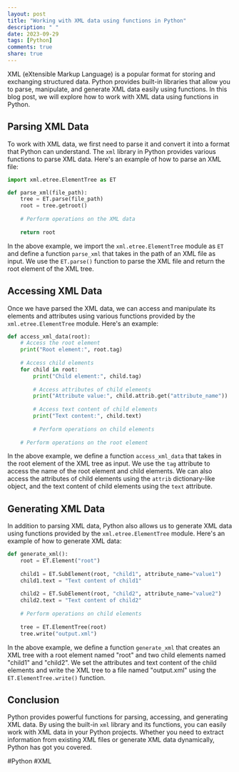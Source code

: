 ```yaml
---
layout: post
title: "Working with XML data using functions in Python"
description: " "
date: 2023-09-29
tags: [Python]
comments: true
share: true
---
```


XML (eXtensible Markup Language) is a popular format for storing and exchanging structured data. Python provides built-in libraries that allow you to parse, manipulate, and generate XML data easily using functions. In this blog post, we will explore how to work with XML data using functions in Python.

## Parsing XML Data

To work with XML data, we first need to parse it and convert it into a format that Python can understand. The `xml` library in Python provides various functions to parse XML data. Here's an example of how to parse an XML file:

```python
import xml.etree.ElementTree as ET

def parse_xml(file_path):
    tree = ET.parse(file_path)
    root = tree.getroot()
    
    # Perform operations on the XML data
    
    return root
```

In the above example, we import the `xml.etree.ElementTree` module as `ET` and define a function `parse_xml` that takes in the path of an XML file as input. We use the `ET.parse()` function to parse the XML file and return the root element of the XML tree.

## Accessing XML Data

Once we have parsed the XML data, we can access and manipulate its elements and attributes using various functions provided by the `xml.etree.ElementTree` module. Here's an example:

```python
def access_xml_data(root):
    # Access the root element
    print("Root element:", root.tag)
    
    # Access child elements
    for child in root:
        print("Child element:", child.tag)
        
        # Access attributes of child elements
        print("Attribute value:", child.attrib.get("attribute_name"))
        
        # Access text content of child elements
        print("Text content:", child.text)
        
        # Perform operations on child elements
        
    # Perform operations on the root element
```

In the above example, we define a function `access_xml_data` that takes in the root element of the XML tree as input. We use the `tag` attribute to access the name of the root element and child elements. We can also access the attributes of child elements using the `attrib` dictionary-like object, and the text content of child elements using the `text` attribute.

## Generating XML Data

In addition to parsing XML data, Python also allows us to generate XML data using functions provided by the `xml.etree.ElementTree` module. Here's an example of how to generate XML data:

```python
def generate_xml():
    root = ET.Element("root")
    
    child1 = ET.SubElement(root, "child1", attribute_name="value1")
    child1.text = "Text content of child1"
    
    child2 = ET.SubElement(root, "child2", attribute_name="value2")
    child2.text = "Text content of child2"
    
    # Perform operations on child elements
    
    tree = ET.ElementTree(root)
    tree.write("output.xml")
```

In the above example, we define a function `generate_xml` that creates an XML tree with a root element named "root" and two child elements named "child1" and "child2". We set the attributes and text content of the child elements and write the XML tree to a file named "output.xml" using the `ET.ElementTree.write()` function.

## Conclusion

Python provides powerful functions for parsing, accessing, and generating XML data. By using the built-in `xml` library and its functions, you can easily work with XML data in your Python projects. Whether you need to extract information from existing XML files or generate XML data dynamically, Python has got you covered.

#Python #XML